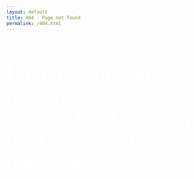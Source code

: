 ```yaml
---
layout: default
title: 404 - Page not found
permalink: /404.html
---
```

<head>
<style type="text/css">
.intro {
    background-image: url(https://media.giphy.com/media/QJLXrQEqmmmC4/giphy.gif);
        background-size: cover;
        background-position: center;
        color: white;
}
.intro p {
    font-size: 48px;
    padding-top: 30px;
}
.intro a {
    color: white;
}
img {
    opacity: 0.5;
}
</style>
</head>

<body>
<div class="intro preview clearfix">
	<p>Hmmm ... probably not what you were looking for. Try going <a href="#" onClick="history.go(-2);return true;">back</a> or move to the <a href="/index.html">homepage</a>.</p>
</div>
</body>
